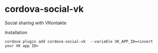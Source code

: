 cordova-social-vk
=================

Social sharing with VKontakte

Installation

    cordova plugin add cordova-social-vk  --variable VK_APP_ID=<insert your VK app ID>

